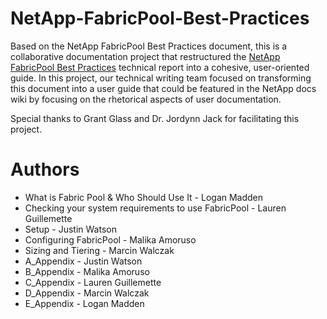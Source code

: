 # NetApp-FabricPool-Best-Practices
Based on the NetApp FabricPool Best Practices document, this is a collaborative documentation project that restructured the [NetApp FabricPool Best Practices](https://www.netapp.com/pdf.html?item=/media/17239-tr-4598.pdf) technical report into a cohesive, user-oriented guide. In this project, our technical writing team focused on transforming this document into a user guide that could be featured in the NetApp docs wiki by focusing on the rhetorical aspects of user documentation. 

Special thanks to Grant Glass and Dr. Jordynn Jack for facilitating this project. 

# Authors
- What is Fabric Pool & Who Should Use It - Logan Madden
- Checking your system requirements to use FabricPool - Lauren Guillemette
- Setup - Justin Watson
- Configuring FabricPool - Malika Amoruso
- Sizing and Tiering - Marcin Walczak
- A_Appendix - Justin Watson
- B_Appendix - Malika Amoruso 
- C_Appendix - Lauren Guillemette
- D_Appendix - Marcin Walczak
- E_Appendix - Logan Madden
